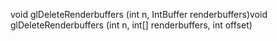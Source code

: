 void glDeleteRenderbuffers (int n, IntBuffer renderbuffers)void glDeleteRenderbuffers (int n, int[] renderbuffers, int offset)